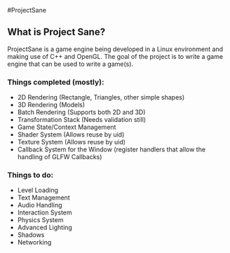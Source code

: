 #ProjectSane

## What is Project Sane?
ProjectSane is a game engine being developed in a Linux environment and making use of C++ and OpenGL. The goal of the project is to write a game engine that can be used to write a game(s).
  
### Things completed (mostly):
* 2D Rendering (Rectangle, Triangles, other simple shapes)
* 3D Rendering (Models)
* Batch Rendering (Supports both 2D and 3D)
* Transformation Stack (Needs validation still)
* Game State/Context Management
* Shader System (Allows reuse by uid)
* Texture System (Allows reuse by uid)
* Callback System for the Window (register handlers that allow the handling of GLFW Callbacks)

### Things to do:
* Level Loading
* Text Management
* Audio Handling
* Interaction System
* Physics System
* Advanced Lighting
* Shadows
* Networking
